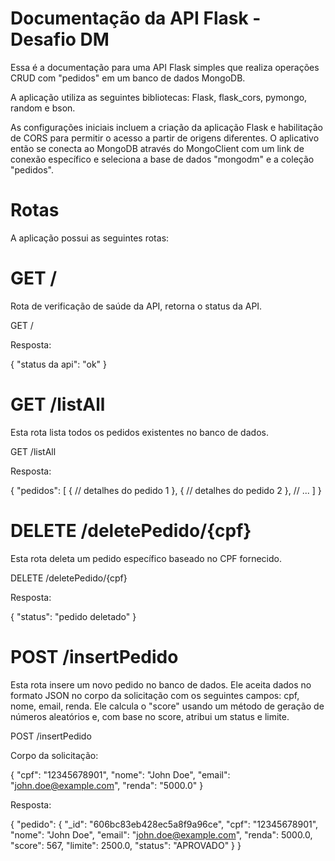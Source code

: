 # Documentação da API Flask - Desafio DM

Essa é a documentação para uma API Flask simples que realiza operações CRUD com "pedidos" em um banco de dados MongoDB.

A aplicação utiliza as seguintes bibliotecas: Flask, flask_cors, pymongo, random e bson.

As configurações iniciais incluem a criação da aplicação Flask e habilitação de CORS para permitir o acesso a partir de origens diferentes. O aplicativo então se conecta ao MongoDB através do MongoClient com um link de conexão específico e seleciona a base de dados "mongodm" e a coleção "pedidos".

# Rotas
A aplicação possui as seguintes rotas:

# GET /
Rota de verificação de saúde da API, retorna o status da API.

GET /

Resposta:

{
    "status da api": "ok"
}

# GET /listAll
Esta rota lista todos os pedidos existentes no banco de dados.

GET /listAll

Resposta:

{
    "pedidos": [
        {
            // detalhes do pedido 1
        },
        {
            // detalhes do pedido 2
        },
        // ...
    ]
}

# DELETE /deletePedido/{cpf}
Esta rota deleta um pedido específico baseado no CPF fornecido.

DELETE /deletePedido/{cpf}

Resposta:

{
    "status": "pedido deletado"
}

# POST /insertPedido
Esta rota insere um novo pedido no banco de dados. Ele aceita dados no formato JSON no corpo da solicitação com os seguintes campos: cpf, nome, email, renda. Ele calcula o "score" usando um método de geração de números aleatórios e, com base no score, atribui um status e limite.

POST /insertPedido

Corpo da solicitação:

{
    "cpf": "12345678901",
    "nome": "John Doe",
    "email": "john.doe@example.com",
    "renda": "5000.0"
}

Resposta:

{
    "pedido": {
        "_id": "606bc83eb428ec5a8f9a96ce",
        "cpf": "12345678901",
        "nome": "John Doe",
        "email": "john.doe@example.com",
        "renda": 5000.0,
        "score": 567,
        "limite": 2500.0,
        "status": "APROVADO"
    }
}


